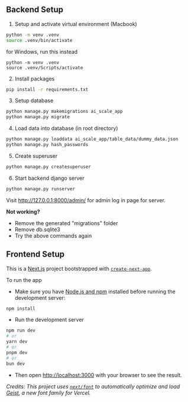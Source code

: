 ## Backend Setup
1. Setup and activate virtual environment (Macbook)
```bash
python -m venv .venv
source .venv/bin/activate    
```
  for Windows, run this instead
  ```
  python -m venv .venv
  source .venv/Scripts/activate
  ```
2. Install packages 
```bash
pip install -r requirements.txt
```
3. Setup database
```bash
python manage.py makemigrations ai_scale_app
python manage.py migrate
```
4. Load data into database (in root directory)
```bash
python manage.py loaddata ai_scale_app/table_data/dummy_data.json
python manage.py hash_passwords
```
5. Create superuser 
```bash
python manage.py createsuperuser
```
6. Start backend django server
```bash
python manage.py runserver
```
Visit http://127.0.0.1:8000/admin/ for admin log in page for server.

**Not working?**
- Remove the generated "migrations" folder
- Remove db.sqlite3
- Try the above commands again

## Frontend Setup
This is a [Next.js](https://nextjs.org) project bootstrapped with [`create-next-app`](https://nextjs.org/docs/app/api-reference/cli/create-next-app).

To run the app
- Make sure you have [Node.js and npm](https://nodejs.org/) installed before running the development server:
```bash
npm install
```
- Run the development server
```bash
npm run dev
# or
yarn dev
# or
pnpm dev
# or
bun dev
```
- Then open [http://localhost:3000](http://localhost:3000) with your browser to see the result.

*Credits: This project uses [`next/font`](https://nextjs.org/docs/app/building-your-application/optimizing/fonts) to automatically optimize and load [Geist](https://vercel.com/font), a new font family for Vercel.*
